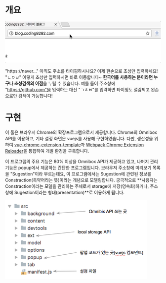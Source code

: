 # 개요
![](static/images/초성검색.gif)

"https://naver..." 아직도 주소를 타이핑하시나요? 이제 한손으로 초성만 입력하세요! "ㄴㅇㅂ" 이렇게 초성만 입력하시면 바로 이동합니다~ 
**한국어를 사용하는 분이라면 누구나 초성검색의 이점**을 누릴 수 있습니다. 예를 들어 주소창에 "https://github.com"을 입력하는 대신 "ㄱㅎㅂ"를
입력하면 타이핑도 절감되고 왼손으로만 검색이 가능합니다!

# 구현
이 툴은 브라우저 Chrome의 확장프로그램으로서 제공합니다. Chrome의 Omnibox API를 이용하고, 기타 설정 화면은 vuejs를 사용해 구현하였습니다.
다만, 생산성을 위하여 [vue-chrome-extension-template](https://github.com/YuraDev/vue-chrome-extension-template)과
[Webpack Chrome Extension Reloader](https://github.com/YuraDev/wcer)을 통합하여 개발 환경을 구축합니다. 

이 프로그램의 주요 기능은 80% 이상을 Omnibox API가 제공하고 있고, 나머지 관리 기능은 popup에서 제공하는 간단한 프로그램입니다.
브라우저 주소창에 미리보기 목록을 "Sugestion"이라 부르는데요, 이 프로그램에서는 Sugestion에 관련된 정보를 Constraction(축약어라는 뜻)이라는 개념으로 
모델링합니다. 궁극적으로 **사용자는 Constraction이라는 모델을 관리하는 주체로서 storage에 저장(영속화)하거나, 주소창에 Sugestion이라는 형태(presentation)**로
이용하게 됩니다.

![](static/images/src.png)

